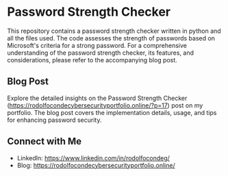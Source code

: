 # Password Strength Checker

This repository contains a password strength checker written in python and all the files used. The code assesses the strength of passwords based on Microsoft's criteria for a strong password. 
For a comprehensive understanding of the password strength checker, its features, and considerations, please refer to the accompanying blog post.

## Blog Post

Explore the detailed insights on the Password Strength Checker (https://rodolfocondecybersecurityportfolio.online/?p=17) post on my portfolio. 
The blog post covers the implementation details, usage, and tips for enhancing password security.

## Connect with Me

- LinkedIn: https://www.linkedin.com/in/rodolfocondeg/
- Blog: https://rodolfocondecybersecurityportfolio.online/

